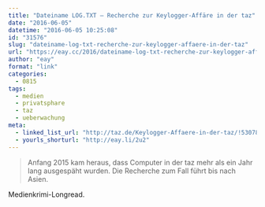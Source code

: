 ```yaml
---
title: "Dateiname LOG.TXT – Recherche zur Keylogger-Affäre in der taz"
date: "2016-06-05"
datetime: "2016-06-05 10:25:08"
id: "31576"
slug: "dateiname-log-txt-recherche-zur-keylogger-affaere-in-der-taz"
url: "https://eay.cc/2016/dateiname-log-txt-recherche-zur-keylogger-affaere-in-der-taz/"
author: "eay"
format: "link"
categories:
  - 0815
tags:
  - medien
  - privatsphare
  - taz
  - ueberwachung
meta:
  - linked_list_url: "http://taz.de/Keylogger-Affaere-in-der-taz/!5307828/"
  - yourls_shorturl: "http://eay.li/2u2"
---
```


> Anfang 2015 kam heraus, dass Computer in der taz mehr als ein Jahr lang ausgespäht wurden. Die Recherche zum Fall führt bis nach Asien.

Medienkrimi-Longread.
